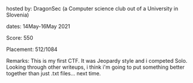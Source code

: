 hosted by: DragonSec (a Computer science club out of a University in Slovenia)

dates: 14May-16May 2021

Score: 550

Placement: 512/1084

Remarks: This is my first CTF. It was Jeopardy style and i competed Solo. Looking through other writeups, i think i'm going to put something better together than just .txt files... next time.
